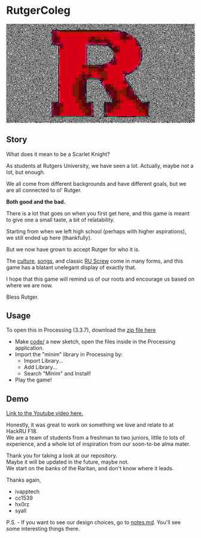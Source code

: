 # RutgerColeg

![alt text](https://github.com/syall/RutgerColeg/blob/master/art/icons/ruger.png "Ruger") 

## Story  
What does it mean to be a Scarlet Knight?  

As students at Rutgers University, we have seen a lot. Actually, maybe not a lot, but enough.  

We all come from different backgrounds and have different goals, but we are all connected to ol' Rutger.  

**Both good and the bad.**

There is a lot that goes on when you first get here, and this game is meant to give one a small taste, a bit of relatability.  

Starting from when we left high school (perhaps with higher aspirations), we still ended up here (thankfully).

But we now have grown to accept Rutger for who it is.  

The [culture](https://github.com/syall/RutgerColeg/blob/master/art/background/dutta.jpg), [songs](https://github.com/syall/RutgerColeg/tree/master/sound/music), and classic [RU Screw](https://github.com/syall/RutgerColeg/blob/master/art/background/tution.png) come in many forms, and this game has a blatant unelegant display of exactly that.

I hope that this game will remind us of our roots and encourage us based on where we are now.

Bless Rutger.


## Usage
To open this in Processing (3.3.7), download the [zip file here](https://github.com/syall/RutgerColeg/archive/master.zip)  
* Make [code/](https://github.com/syall/RutgerColeg/tree/master/code) a new sketch, open the files inside in the Processing application.
* Import the "minim" library in Processing by:
  * Import Library...  
  * Add Library...  
  * Search "Minim" and Install!  
* Play the game!

## Demo
[Link to the Youtube video here.](https://www.youtube.com/watch?v=sHJpmG9_UlI&t=10s)

Honestly, it was great to work on something we love and relate to at HackRU F18.  
We are a team of students from a freshman to two juniors, little to lots of experience, and a whole lot of inspiration from our soon-to-be alma mater.

Thank you for taking a look at our repository.  
Maybe it will be updated in the future, maybe not.  
We start on the banks of the Raritan, and don't know where it leads.

Thanks again,  
- ivapptech
- cc1539
- hx0rz
- syall

P.S. - If you want to see our design choices, go to [notes.md](notes.md). You'll see some interesting things there.
